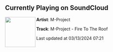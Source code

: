 ## Currently Playing on SoundCloud

[<img align="left" width="100" src="https://i1.sndcdn.com/artworks-cyr0uQ8RPH0pb0JU-kKfYzQ-t500x500.jpg">](https://soundcloud.com/m-project_suzumoto/m-project-fire-to-the-roof?in=m-project_suzumoto/sets/m-project-over-the-top)

**Artist**: M-Project 

**Track**: M-Project - Fire To The Roof

Last updated at 03/13/2024 07:21
